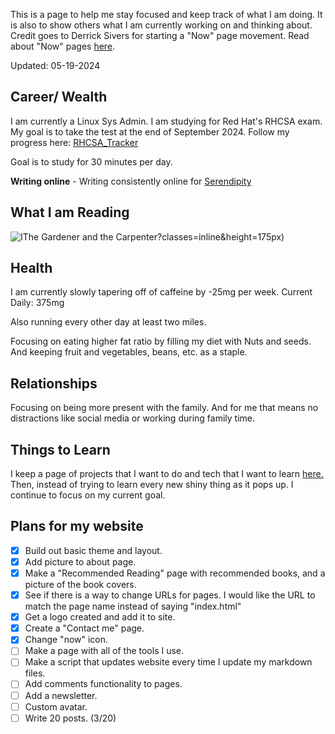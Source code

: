 This is a page to help me stay focused and keep track of what I am doing. It is also to show others what I am currently working on and thinking about. Credit goes to Derrick Sivers for starting a "Now" page movement. Read about "Now" pages [here](https://nownownow.com/about).

Updated: 05-19-2024
## Career/ Wealth

I am currently a Linux Sys Admin. I am studying for Red Hat's RHCSA exam. My goal is to take the test at the end of September 2024. Follow my progress here: [RHCSA_Tracker](/linux/rhcsa/RHCSA_Tracker.md)

Goal is to study for 30 minutes per day. 

**Writing online** - Writing consistently online for [Serendipity](https://www.youtube.com/watch?v=vyVpRiqOvt4)

## What I am Reading

![IThe Gardener and the Carpenter](https://m.media-amazon.com/images/I/81HEa+Dj+4L._SL1500_.jpg)?classes=inline&height=175px)

## Health

I am currently slowly tapering off of caffeine by -25mg per week. Current Daily: 375mg

Also running every other day at least two miles.

Focusing on eating higher fat ratio by filling my diet with Nuts and seeds. And keeping fruit and vegetables, beans, etc. as a staple. 

## Relationships

Focusing on being more present with the family. And for me that means no distractions like social media or working during family time. 

## Things to Learn

I keep a page of projects that I want to do and tech that I want to learn [here.](/now/Projects.md) Then, instead of trying to learn every new shiny thing as it pops up. I continue to focus on my current goal. 

## Plans for my website
- [x] Build out basic theme and layout. 
- [x] Add picture to about page.
- [x] Make a "Recommended Reading" page with recommended books, and a picture of the book covers. 
- [x] See if there is a way to change URLs for pages. I would like the URL to match the page name instead of saying "index.html"
- [x] Get a logo created and add it to site. 
- [x] Create a "Contact me" page.
- [x] Change "now" icon.
- [ ] Make a page with all of the tools I use.
- [ ] Make a script that updates website every time I update my markdown files.
- [ ] Add comments functionality to pages.
- [ ] Add a newsletter.
- [ ] Custom avatar.
- [ ] Write 20 posts. (3/20)